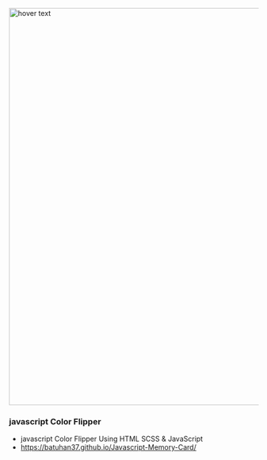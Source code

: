 <p>
  <a href="https://batuhan37.github.io/Javascript-Memory-Card/">
  <img src="./" width="800px" title="hover text">
  </a>
</p>


### javascript Color Flipper
- javascript Color Flipper Using HTML SCSS & JavaScript
- https://batuhan37.github.io/Javascript-Memory-Card/
